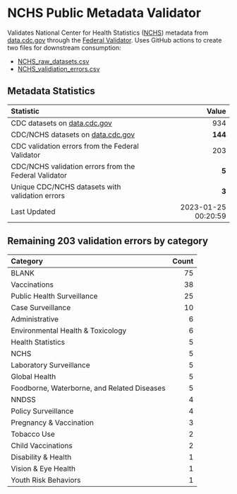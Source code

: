 # NCHS Public Metadata Validator

Validates National Center for Health Statistics ([NCHS](https://www.cdc.gov/nchs/index.htm)) metadata from [data.cdc.gov](https://data.cdc.gov/browse?category=NCHS) through the [Federal Validator](https://dashboard.data.gov/validate). Uses GitHub actions to create two files for downstream consumption:


+ [NCHS_raw_datasets.csv](NCHS_raw_datasets.csv)
+ [NCHS_validiation_errors.csv](NCHS_validiation_errors.csv)


## Metadata Statistics

| Statistic | Value |
| :---      | ---:  |
| CDC datasets on [data.cdc.gov](https://data.cdc.gov/) | 934 |
| CDC/NCHS datasets on [data.cdc.gov](https://data.cdc.gov/browse?category=NCHS)| **144** |
| CDC validation errors from the Federal Validator | 203 |
| CDC/NCHS validation errors from the Federal Validator | **5** |
| Unique CDC/NCHS datasets with validation errors | **3** |
| Last Updated | 2023-01-25 00:20:59 |


## Remaining 203 validation errors by category

| Category | Count |
| :---     | ---:  |
|BLANK|75|
|Vaccinations|38|
|Public Health Surveillance|25|
|Case Surveillance|10|
|Administrative|6|
|Environmental Health & Toxicology|6|
|Health Statistics|5|
|NCHS|5|
|Laboratory Surveillance|5|
|Global Health|5|
|Foodborne, Waterborne, and Related Diseases|5|
|NNDSS|4|
|Policy Surveillance|4|
|Pregnancy & Vaccination|3|
|Tobacco Use|2|
|Child Vaccinations|2|
|Disability & Health|1|
|Vision & Eye Health|1|
|Youth Risk Behaviors|1|